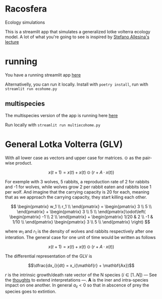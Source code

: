 # Racosfera

Ecology simulations

This is a streamlit app that simulates a generalized lotke volterra ecology model. A lot of what you're going to see is inspired by [Stefano Allesina's lecture](https://stefanoallesina.github.io/Sao_Paulo_School/intro.html)

# running

You have a running streamlit app [here](https://polmonso-streamlit-racosfera-ecohome-okep7q.streamlit.app)

Alternativelly, you can run it locally. Install with `poetry install`, run with `streamlit run ecohome.py`

## multispecies

The multispecies version of the app is running here [here](https://polmonso-streamlit-racosfera-multiecohome-vteq5l.streamlit.app)

Run locally with `streamlit run multiecohome.py`


# General Lotka Volterra (GLV)

With all lower case as vectors and upper case for matrices. $\odot$ as the pair-wise product.

$$x(t+1) = x(t) + x(t)\odot(r + A·x(t))$$

For exemple with 3 wolves, 5 rabbits, a reproduction rate of 2 for rabbits and -1 for wolves, while
wolves grow 2 per rabbit eaten and rabbits lose 1 per wolf. And imagine that the carrying capacity is 20 for each, meaning that as we approach the carrying capacity, they start killing each other.

$$ \begin{pmatrix}
   w_1 \\
   r_1 \\
   \end{pmatrix}  = \begin{pmatrix}
   3 \\
   5 \\
   \end{pmatrix} + \begin{pmatrix}
   3 \\
   5 \\
   \end{pmatrix}\odot\left(
    \begin{pmatrix}
    -1 \\
    2 \\
    \end{pmatrix}
    + \begin{pmatrix}
    1/20 & 2 \\
    -1 & 1/10 \\
    \end{pmatrix}
    \begin{pmatrix}
    3 \\
    5 \\
    \end{pmatrix}
   \right) $$

where $w_1$ and $r_1$ is the density of wolves and rabbits respectively after one interation. The general case for one unit of time would be written as follows

$$x(t+1) = x(t) + x(t)\odot(r + A·x(t))$$

The differential representation of the GLV is

$$\dfrac{dx_i}{dt} = x_i(\mathbf{r} + \mathbf{Ax})$$

$r$ is the intrinsic growth/death rate vector of the N species ($i \in [1..N]$) — See the [thoughts](docs/thoughts.md) to extend interpretations —.
$\mathbf{A}$ is the iner and intra-species impact on one another. In general $a_{ii} < 0$ so that in abscence of prey the species goes to extintion.
